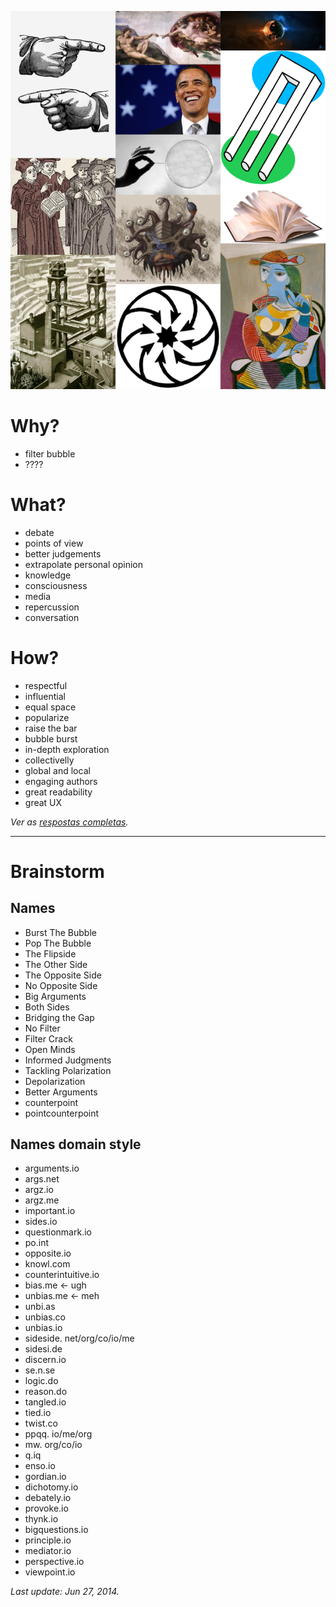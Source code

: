 ![](imgs/panel.png?raw=true)


# Why?

* filter bubble
* ????

# What?

* debate
* points of view
* better judgements
* extrapolate personal opinion
* knowledge
* consciousness
* media
* repercussion
* conversation

# How?

* respectful
* influential
* equal space
* popularize
* raise the bar
* bubble burst
* in-depth exploration
* collectivelly
* global and local
* engaging authors
* great readability
* great UX

*Ver as [respostas completas](http://goo.gl/TSgnmq).*

----
 
# Brainstorm
 
## Names
 
* Burst The Bubble
* Pop The Bubble
* The Flipside
* The Other Side
* The Opposite Side
* No Opposite Side
* Big Arguments
* Both Sides
* Bridging the Gap
* No Filter
* Filter Crack
* Open Minds
* Informed Judgments
* Tackling Polarization
* Depolarization 
* Better Arguments
* counterpoint
* pointcounterpoint 

## Names domain style
 
* arguments.io
* args.net
* argz.io
* argz.me
* important.io
* sides.io
* questionmark.io
* po.int
* opposite.io
* knowl.com
* counterintuitive.io
* bias.me <- ugh
* unbias.me <- meh
* unbi.as
* unbias.co
* unbias.io
* sideside. net/org/co/io/me
* sidesi.de
* discern.io
* se.n.se
* logic.do
* reason.do
* tangled.io
* tied.io
* twist.co
* ppqq. io/me/org
* mw. org/co/io
* q.iq
* enso.io
* gordian.io
* dichotomy.io
* debately.io
* provoke.io
* thynk.io
* bigquestions.io
* principle.io
* mediator.io
* perspective.io
* viewpoint.io
 
*Last update: Jun 27, 2014.*
